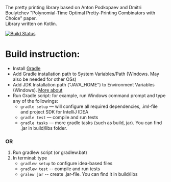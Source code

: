 The pretty printing library based on Anton Podkopaev and Dmitri Boulytchev "Polynomial-Time Optimal Pretty-Printing Combinators with Choice" paper.  
Library written on Kotlin.  
  
[![Build Status](https://travis-ci.org/anlun/format.svg?branch=master)](https://travis-ci.org/anlun/format)
  
# Build instruction:

* Install [Gradle](https://gradle.org)
* Add Gradle installation path to System Variables/Path (Windows. May also be needed for other OSs)
* Add JDK Installation path ("JAVA_HOME") to Environment Variables (Windows). [More about](http://docs.oracle.com/cd/E19182-01/820-7851/inst_cli_jdk_javahome_t/index.html)
* Run Gradle script: for example, run Windows command prompt and type any of the followings:
    - `gradle setup` — will configure all required dependencies, .iml-file and project SDK for IntelliJ IDEA
    - `gradle test` — compile and run tests
    - `gradle tasks` — more gradle tasks (such as build, jar). You can find .jar in build/libs folder.


### OR
1. Run gradlew script (or gradlew.bat)
2. In terminal: type
    - `gradlew setup` to configure idea-based files
    - `gradlew test` -- compile and run tests
    - `gralew jar` -- create .jar-file. You can find it in build/libs

